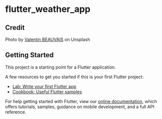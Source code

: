 # flutter_weather_app

## Credit
Photo by [Valentin BEAUVAIS](https://unsplash.com/@valentinbvs?utm_source=unsplash&utm_medium=referral&utm_content=creditCopyText) on Unsplash

## Getting Started

This project is a starting point for a Flutter application.

A few resources to get you started if this is your first Flutter project:

- [Lab: Write your first Flutter app](https://flutter.dev/docs/get-started/codelab)
- [Cookbook: Useful Flutter samples](https://flutter.dev/docs/cookbook)

For help getting started with Flutter, view our
[online documentation](https://flutter.dev/docs), which offers tutorials,
samples, guidance on mobile development, and a full API reference.

